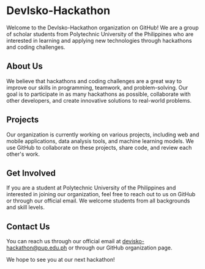 # DevIsko-Hackathon

Welcome to the DevIsko-Hackathon organization on GitHub! We are a group of scholar students from Polytechnic University of the Philippines who are interested in learning and applying new technologies through hackathons and coding challenges.

## About Us

We believe that hackathons and coding challenges are a great way to improve our skills in programming, teamwork, and problem-solving. Our goal is to participate in as many hackathons as possible, collaborate with other developers, and create innovative solutions to real-world problems.

## Projects

Our organization is currently working on various projects, including web and mobile applications, data analysis tools, and machine learning models. We use GitHub to collaborate on these projects, share code, and review each other's work.

## Get Involved

If you are a student at Polytechnic University of the Philippines and interested in joining our organization, feel free to reach out to us on GitHub or through our official email. We welcome students from all backgrounds and skill levels.

## Contact Us

You can reach us through our official email at devisko-hackathon@pup.edu.ph or through our GitHub organization page.

We hope to see you at our next hackathon!


